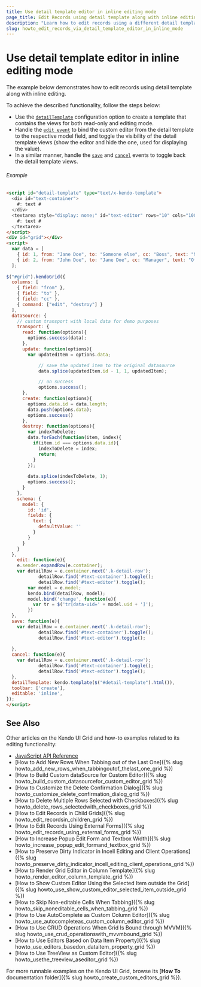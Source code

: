 ```yaml
---
title: Use detail template editor in inline editing mode
page_title: Edit Records using detail template along with inline editing | Kendo UI Grid
description: "Learn how to edit records using a different detail template in editing mode."
slug: howto_edit_records_via_detail_template_editor_in_inline_mode
---
```


# Use detail template editor in inline editing mode

The example below demonstrates how to edit records using detail template along with inline editing.

To achieve the described functionality, follow the steps below:

* Use the [`detailTemplate`](/api/javascript/ui/grid#configuration-detailTemplate) configuration option to create a template that contains the views for both read-only and editing mode.
* Handle the [`edit event`](/api/javascript/ui/grid#events-edit) to bind the custom editor from the detail template to the respective model field, and toggle the visibility of the detail template views (show the editor and hide the one, used for displaying the value).
* In a similar manner, handle the [`save`](/api/javascript/ui/grid#events-save) and [`cancel`](/api/javascript/ui/grid#events-cancel) events to toggle back the detail template views.

###### Example

```html
<script id="detail-template" type="text/x-kendo-template">
  <div id="text-container">
    #: text #
  </div>
  <textarea style="display: none;" id="text-editor" rows="10" cols="100" data-bind="value:text">
    #: text #
  </textarea>
</script>
<div id="grid"></div>
<script>
  var data = [
    { id: 1, from: "Jane Doe", to: "Someone else", cc: "Boss", text: "Message content" },
    { id: 2, from: "John Doe", to: "Jane Doe", cc: "Manager", text: "Other message content" }
  ];
  
$("#grid").kendoGrid({
  columns: [
    { field: "from" },
    { field: "to" },
    { field: "cc" },
    { command: ["edit", "destroy"] }
  ],
  dataSource: {
    // custom transport with local data for demo purposes
    transport: {
      read: function(options){
        options.success(data);
      },
      update: function(options){
        var updatedItem = options.data;

            // save the updated item to the original datasource
            data.splice(updatedItem.id - 1, 1, updatedItem);

            // on success
            options.success();
      },
      create: function(options){
        options.data.id = data.length;
        data.push(options.data);
        options.success()
      },
      destroy: function(options){
        var indexToDelete;
        data.forEach(function(item, index){
          if(item.id === options.data.id){
            indexToDelete = index;
            return;
          }
        });
        
        data.splice(indexToDelete, 1);
        options.success();
      }
    },
    schema: {
      model: {
        id: 'id',
        fields: {
          text: {
            defaultValue: ''
          }
        }
      }
    }
  },
	edit: function(e){
    e.sender.expandRow(e.container);
    var detailRow = e.container.next('.k-detail-row');
    		detailRow.find('#text-container').toggle();
    		detailRow.find('#text-editor').toggle();
        var model = e.model;
        kendo.bind(detailRow, model);
        model.bind('change', function(e){
          var tr = $('tr[data-uid=' + model.uid + ']');
        })
  },
  save: function(e){
    var detailRow = e.container.next('.k-detail-row');
    		detailRow.find('#text-container').toggle();
    		detailRow.find('#text-editor').toggle();
    		
  },
  cancel: function(e){
    var detailRow = e.container.next('.k-detail-row');
    		detailRow.find('#text-container').toggle();
    		detailRow.find('#text-editor').toggle();
  },
  detailTemplate: kendo.template($("#detail-template").html()),
  toolbar: ['create'],
  editable: 'inline',
});
</script>
```

## See Also

Other articles on the Kendo UI Grid and how-to examples related to its editing functionality:

* [JavaScript API Reference](/api/javascript/ui/grid)
* [How to Add New Rows When Tabbing out of the Last One]({% slug howto_add_new_rows_when_tabbingoutof_thelast_one_grid %})
* [How to Build Custom dataSource for Custom Editor]({% slug howto_build_custom_datasourcefor_custom_editor_grid %})
* [How to Customize the Delete Confirmation Dialog]({% slug howto_customize_delete_confirmation_dialog_grid %})
* [How to Delete Multiple Rows Selected with Checkboxes]({% slug howto_delete_rows_selectedwith_checkboxes_grid %})
* [How to Edit Records in Child Grids]({% slug howto_edit_recordsin_children_grid %})
* [How to Edit Records Using External Forms]({% slug howto_edit_records_using_external_forms_grid %})
* [How to Increase Popup Edit Form and Textbox Width]({% slug howto_increase_popup_edit_formand_textbox_grid %})
* [How to Preserve Dirty Indicator in Incell Editing and Client Operations]({% slug howto_preserve_dirty_indicator_incell_editing_client_operations_grid %})
* [How to Render Grid Editor in Column Template]({% slug howto_render_editor_column_template_grid %})
* [How to Show Custom Editor Using the Selected Item outside the Grid]({% slug howto_use_show_custom_editor_selected_item_outside_grid %})
* [How to Skip Non-editable Cells When Tabbing]({% slug howto_skip_noneditable_cells_when_tabbing_grid %})
* [How to Use AutoComplete as Custom Column Editor]({% slug howto_use_autocompleteas_custom_column_editor_grid %})
* [How to Use CRUD Operations When Grid Is Bound through MVVM]({% slug howto_use_crud_operationswith_mvvmbound_grid %})
* [How to Use Editors Based on Data Item Property]({% slug howto_use_editors_basedon_dataitem_property_grid %})
* [How to Use TreeView as Custom Editor]({% slug howto_usethe_treeview_aseditor_grid %})

For more runnable examples on the Kendo UI Grid, browse its [**How To** documentation folder]({% slug howto_create_custom_editors_grid %}).
